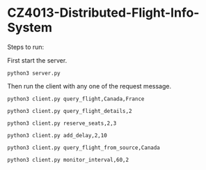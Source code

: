 # CZ4013-Distributed-Flight-Info-System

Steps to run:

First start the server.

    python3 server.py
 Then run the client with any one of the request message.
 

    python3 client.py query_flight,Canada,France

    python3 client.py query_flight_details,2
    
    python3 client.py reserve_seats,2,3
    
    python3 client.py add_delay,2,10
    
    python3 client.py query_flight_from_source,Canada
    
    python3 client.py monitor_interval,60,2

